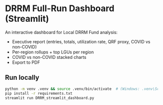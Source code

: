 # DRRM Full-Run Dashboard (Streamlit)

An interactive dashboard for Local DRRM Fund analysis:
- Executive report (entries, totals, utilization rate, QRF proxy, COVID vs non-COVID)
- Per-region rollups + top LGUs per region
- COVID vs non-COVID stacked charts
- Export to PDF

## Run locally
```bash
python -m venv .venv && source .venv/bin/activate  # (Windows: .venv\Scripts\activate)
pip install -r requirements.txt
streamlit run DRRM_streamlit_dashboard.py
